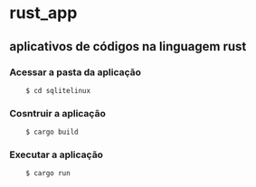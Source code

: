 # rust_app
## aplicativos de códigos na linguagem rust

### **Acessar a pasta da aplicação**
```
	$ cd sqlitelinux
```
### **Cosntruir a aplicação**
```
	$ cargo build
```
### **Executar a aplicação**
```
	$ cargo run
 ```